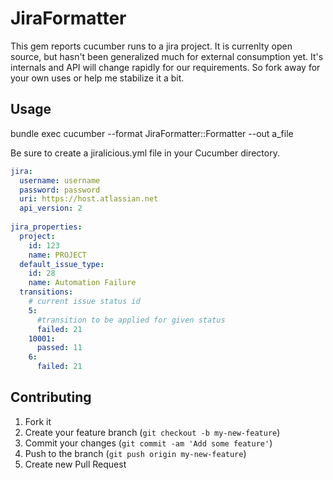 # JiraFormatter

This gem reports cucumber runs to a jira project. It is currenlty open source, but hasn't been generalized much for external consumption yet. It's internals and API will change rapidly for our requirements. So fork away for your own uses or help me stabilize it a bit.

## Usage

bundle exec cucumber --format JiraFormatter::Formatter --out a_file

Be sure to create a jiralicious.yml file in your Cucumber directory.

```yml
jira:
  username: username
  password: password
  uri: https://host.atlassian.net
  api_version: 2
  
jira_properties:
  project: 
    id: 123
    name: PROJECT
  default_issue_type:
    id: 28
    name: Automation Failure
  transitions:
    # current issue status id
    5:
      #transition to be applied for given status
      failed: 21
    10001:
      passed: 11
    6:
      failed: 21
```


## Contributing

1. Fork it
2. Create your feature branch (`git checkout -b my-new-feature`)
3. Commit your changes (`git commit -am 'Add some feature'`)
4. Push to the branch (`git push origin my-new-feature`)
5. Create new Pull Request
